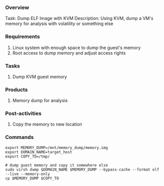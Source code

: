 
### Overview

Task: Dump ELF Image with KVM
Description: Using KVM, dump a VM's memory for analysis with volatility or something else

### Requirements
1. Linux system with enough space to dump the guest's memory
2. Root access to dump memory and adjust access rights

### Tasks
1. Dump KVM guest memory

### Products
1. Memory dump for analysis

### Post-activities
1. Copy the memory to new location

### Commands
```
export MEMORY_DUMP=/mnt/memory_dump/memory.img
export DOMAIN_NAME=target_host
export COPY_TO=/tmp/

# dump guest memory and copy it somewhere else
sudo virsh dump $DOMAIN_NAME $MEMORY_DUMP --bypass-cache --format elf --live --memory-only 
cp $MEMORY_DUMP $COPY_TO

```
